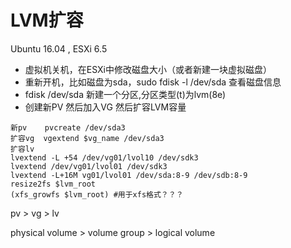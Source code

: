 # LVM扩容
Ubuntu 16.04 , ESXi 6.5

- 虚拟机关机，在ESXi中修改磁盘大小（或者新建一块虚拟磁盘）
- 重新开机，比如磁盘为sda，sudo fdisk -l /dev/sda 查看磁盘信息
- fdisk /dev/sda 新建一个分区,分区类型(t)为lvm(8e)
- 创建新PV 然后加入VG 然后扩容LVM容量
```
新pv    pvcreate /dev/sda3
扩容vg  vgextend $vg_name /dev/sda3
扩容lv 
lvextend -L +54 /dev/vg01/lvol10 /dev/sdk3
lvextend /dev/vg01/lvol01 /dev/sdk3
lvextend -L+16M vg01/lvol01 /dev/sda:8-9 /dev/sdb:8-9
resize2fs $lvm_root
(xfs_growfs $lvm_root) #用于xfs格式？？？
```

pv  >  vg  >  lv

physical volume  >  volume group  >  logical volume


